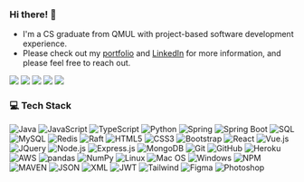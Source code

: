 ### Hi there! 👋

- I'm a CS graduate from QMUL with project-based software development experience.
- Please check out my [portfolio](https://xinan15.github.io/Xinan/) and [LinkedIn](https://www.linkedin.com/in/iany11/) for more information, and please feel free to reach out.

![](http://github-profile-summary-cards.vercel.app/api/cards/profile-details?username=Xinan15&theme=transparent)
![](http://github-profile-summary-cards.vercel.app/api/cards/repos-per-language?username=Xinan15&theme=transparent)
![](http://github-profile-summary-cards.vercel.app/api/cards/most-commit-language?username=Xinan15&theme=transparent)
![](http://github-profile-summary-cards.vercel.app/api/cards/stats?username=Xinan15&theme=transparent)
![](http://github-profile-summary-cards.vercel.app/api/cards/productive-time?username=Xinan15&theme=transparent&utcOffset=0)

### 💻 Tech Stack
![Java](https://img.shields.io/badge/Java-%23ED8B00.svg?&style=for-the-badge&logo=java&logoColor=white)
![JavaScript](https://img.shields.io/badge/JavaScript-%23F7DF1E.svg?&style=for-the-badge&logo=javascript&logoColor=black)
![TypeScript](https://img.shields.io/badge/TypeScript-%23007ACC.svg?&style=for-the-badge&logo=typescript&logoColor=white)
![Python](https://img.shields.io/badge/Python-%2314354C.svg?&style=for-the-badge&logo=python&logoColor=white)
![Spring](https://img.shields.io/badge/Spring-%236DB33F.svg?&style=for-the-badge&logo=spring&logoColor=white)
![Spring Boot](https://img.shields.io/badge/Spring_Boot-%236DB33F.svg?&style=for-the-badge&logo=spring-boot&logoColor=white)
![SQL](https://img.shields.io/badge/SQL-%2300758F.svg?&style=for-the-badge&logo=sql&logoColor=white)
![MySQL](https://img.shields.io/badge/MySQL-%2300758F.svg?&style=for-the-badge&logo=mysql&logoColor=white)
![Redis](https://img.shields.io/badge/Redis-%23DC382D.svg?&style=for-the-badge&logo=redis&logoColor=white)
![Raft](https://img.shields.io/badge/Raft-%23FF7E5A.svg?&style=for-the-badge)
![HTML5](https://img.shields.io/badge/HTML5-%23E34F26.svg?&style=for-the-badge&logo=html5&logoColor=white)
![CSS3](https://img.shields.io/badge/CSS3-%231572B6.svg?&style=for-the-badge&logo=css3&logoColor=white)
![Bootstrap](https://img.shields.io/badge/Bootstrap-%23563D7C.svg?&style=for-the-badge&logo=bootstrap&logoColor=white)
![React](https://img.shields.io/badge/React-%2320232a.svg?&style=for-the-badge&logo=react&logoColor=%2361DAFB)
![Vue.js](https://img.shields.io/badge/Vue.js-%2335495e.svg?&style=for-the-badge&logo=vue.js&logoColor=%234FC08D)
![JQuery](https://img.shields.io/badge/jQuery-%230769AD.svg?&style=for-the-badge&logo=jquery&logoColor=white)
![Node.js](https://img.shields.io/badge/Node.js-%2343853D.svg?&style=for-the-badge&logo=node.js&logoColor=white)
![Express.js](https://img.shields.io/badge/Express.js-%23000000.svg?&style=for-the-badge&logo=express&logoColor=white)
![MongoDB](https://img.shields.io/badge/MongoDB-%234ea94b.svg?&style=for-the-badge&logo=mongodb&logoColor=white)
![Git](https://img.shields.io/badge/Git-%23F05032.svg?&style=for-the-badge&logo=git&logoColor=white)
![GitHub](https://img.shields.io/badge/GitHub-%23121011.svg?&style=for-the-badge&logo=github&logoColor=white)
![Heroku](https://img.shields.io/badge/Heroku-%23430098.svg?&style=for-the-badge&logo=heroku&logoColor=white)
![AWS](https://img.shields.io/badge/AWS-%23232F3E.svg?&style=for-the-badge&logo=amazon-aws&logoColor=white)
![pandas](https://img.shields.io/badge/pandas-%23150458.svg?&style=for-the-badge&logo=pandas&logoColor=white)
![NumPy](https://img.shields.io/badge/NumPy-%23013243.svg?&style=for-the-badge&logo=numpy&logoColor=white)
![Linux](https://img.shields.io/badge/Linux-%23FCC624.svg?&style=for-the-badge&logo=linux&logoColor=black)
![Mac OS](https://img.shields.io/badge/Mac_OS-%23999999.svg?&style=for-the-badge&logo=apple&logoColor=white)
![Windows](https://img.shields.io/badge/Windows-%230078D6.svg?&style=for-the-badge&logo=windows&logoColor=white)
![NPM](https://img.shields.io/badge/NPM-%23CB3837.svg?&style=for-the-badge&logo=npm&logoColor=white)
![MAVEN](https://img.shields.io/badge/Maven-%23C71A36.svg?&style=for-the-badge&logo=apache-maven&logoColor=white)
![JSON](https://img.shields.io/badge/JSON-%23000000.svg?&style=for-the-badge&logo=json&logoColor=white)
![XML](https://img.shields.io/badge/XML-%23008000.svg?&style=for-the-badge&logo=xml&logoColor=white)
![JWT](https://img.shields.io/badge/JWT-%23000000.svg?&style=for-the-badge&logo=json-web-tokens&logoColor=white)
![Tailwind](https://img.shields.io/badge/Tailwind_CSS-%2306B6D4.svg?&style=for-the-badge&logo=tailwind-css&logoColor=white)
![Figma](https://img.shields.io/badge/Figma-%23F24E1E.svg?&style=for-the-badge&logo=figma&logoColor=white)
![Photoshop](https://img.shields.io/badge/Adobe_Photoshop-%2331A8FF.svg?&style=for-the-badge&logo=adobe-photoshop&logoColor=white)